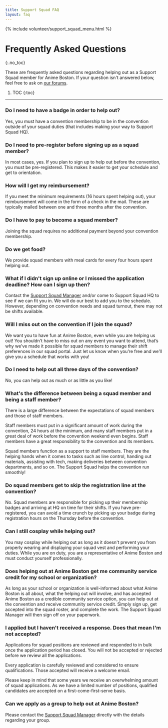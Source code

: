 ```yaml
---
title: Support Squad FAQ
layout: faq
---
```

{% include volunteer/support_squad_menu.html %}

# Frequently Asked Questions
{:.no_toc}

These are frequently asked questions regarding helping out as a Support Squad member for Anime Boston. If your question isn't answered below, feel free to ask on [our forums](https://forums.animeboston.com/viewtopic.php?f=2&t=17763).

1. TOC
{:toc}

---

### Do I need to have a badge in order to help out?
Yes, you must have a convention membership to be in the convention outside of your squad duties (that includes making your way to Support Squad HQ).

### Do I need to pre-register before signing up as a squad member?
In most cases, yes. If you plan to sign up to help out before the convention, you must be pre-registered. This makes it easier to get your schedule and get to orientation.

### How will I get my reimbursement?
If you meet the minimum requirements (16 hours spent helping out), your reimbursement will come in the form of a check in the mail. These are typically mailed between one and three months after the convention.

### Do I have to pay to become a squad member?
Joining the squad requires no additional payment beyond your convention membership.

### Do we get food?
We provide squad members with meal cards for every four hours spent helping out.

### What if I didn't sign up online or I missed the application deadline? How can I sign up then?
Contact the [Support Squad Manager](/coninfo/contact/37) and/or come to Support Squad HQ to see if we can fit you in. We will do our best to add you to the schedule. However, depending on convention needs and squad turnout, there may not be shifts available.

### Will I miss out on the convention if I join the squad?
We want you to have fun at Anime Boston, even while you are helping us out! You shouldn’t have to miss out on any event you want to attend, that’s why we’ve made it possible for squad members to manage their shift preferences in our squad portal. Just let us know when you’re free and we’ll give you a schedule that works with you!

### Do I need to help out all three days of the convention?
No, you can help out as much or as little as you like!

### What's the difference between being a squad member and being a staff member?
There is a large difference between the expectations of squad members and those of staff members.

Staff members must put in a significant amount of work during the convention, 24 hours at the minimum, and many staff members put in a great deal of work before the convention weekend even begins. Staff members have a great responsibility to the convention and its members.

Squad members function as a support to staff members. They are the helping hands when it comes to tasks such as line control, handing out materials, assisting with tech, making deliveries between convention departments, and so on. The Support Squad helps the convention run smoothly!

### Do squad members get to skip the registration line at the convention?
No. Squad members are responsible for picking up their membership badges and arriving at HQ on time for their shifts. If you have pre-registered, you can avoid a time crunch by picking up your badge during registration hours on the Thursday before the convention.

### Can I still cosplay while helping out?
You may cosplay while helping out as long as it doesn't prevent you from properly wearing and displaying your squad vest and performing your duties. While you are on duty, you are a representative of Anime Boston and must conduct yourself professionally.

### Does helping out at Anime Boston get me community service credit for my school or organization?
As long as your school or organization is well-informed about what Anime Boston is all about, what the helping out will involve, and has accepted Anime Boston as a credible community service option, you can help out at the convention and receive community service credit. Simply sign up, get accepted into the squad roster, and complete the work. The Support Squad Manager will then sign off on your paperwork.

### I applied but I haven't received a response. Does that mean I'm not accepted?
Applications for squad positions are reviewed and responded to in bulk once the application period has closed. You will not be accepted or rejected before we review all the applications.

Every application is carefully reviewed and considered to ensure qualifications. Those accepted will receive a welcome email.

Please keep in mind that some years we receive an overwhelming amount of squad applications. As we have a limited number of positions, qualified candidates are accepted on a first-come-first-serve basis.

### Can we apply as a group to help out at Anime Boston?
Please contact the [Support Squad Manager](/coninfo/contact/37) directly with the details regarding your group.
